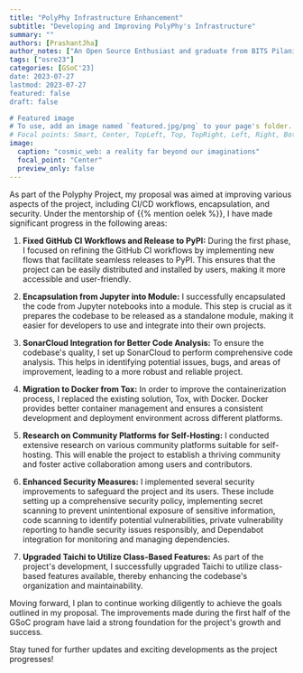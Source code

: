 ```yaml
---
title: "PolyPhy Infrastructure Enhancement"
subtitle: "Developing and Improving PolyPhy's Infrastructure"
summary: ""
authors: [PrashantJha]
author_notes: ["An Open Source Enthusiast and graduate from BITS Pilani"]
tags: ["osre23"]
categories: [GSoC'23]
date: 2023-07-27
lastmod: 2023-07-27
featured: false
draft: false

# Featured image
# To use, add an image named `featured.jpg/png` to your page's folder.
# Focal points: Smart, Center, TopLeft, Top, TopRight, Left, Right, BottomLeft, Bottom, BottomRight.
image:
  caption: "cosmic_web: a reality far beyond our imaginations"
  focal_point: "Center"
  preview_only: false
---
```


As part of the Polyphy Project, my proposal was aimed at improving various aspects of the project, including CI/CD workflows, encapsulation, and security. Under the mentorship of {{% mention oelek %}}, I have made significant progress in the following areas:

1. **Fixed GitHub CI Workflows and Release to PyPI:**
   During the first phase, I focused on refining the GitHub CI workflows by implementing new flows that facilitate seamless releases to PyPI. This ensures that the project can be easily distributed and installed by users, making it more accessible and user-friendly.

2. **Encapsulation from Jupyter into Module:**
   I successfully encapsulated the code from Jupyter notebooks into a module. This step is crucial as it prepares the codebase to be released as a standalone module, making it easier for developers to use and integrate into their own projects.

3. **SonarCloud Integration for Better Code Analysis:**
   To ensure the codebase's quality, I set up SonarCloud to perform comprehensive code analysis. This helps in identifying potential issues, bugs, and areas of improvement, leading to a more robust and reliable project.

4. **Migration to Docker from Tox:**
   In order to improve the containerization process, I replaced the existing solution, Tox, with Docker. Docker provides better container management and ensures a consistent development and deployment environment across different platforms.

5. **Research on Community Platforms for Self-Hosting:**
   I conducted extensive research on various community platforms suitable for self-hosting. This will enable the project to establish a thriving community and foster active collaboration among users and contributors.

6. **Enhanced Security Measures:**
   I implemented several security improvements to safeguard the project and its users. These include setting up a comprehensive security policy, implementing secret scanning to prevent unintentional exposure of sensitive information, code scanning to identify potential vulnerabilities, private vulnerability reporting to handle security issues responsibly, and Dependabot integration for monitoring and managing dependencies.

7. **Upgraded Taichi to Utilize Class-Based Features:**
   As part of the project's development, I successfully upgraded Taichi to utilize class-based features available, thereby enhancing the codebase's organization and maintainability.

Moving forward, I plan to continue working diligently to achieve the goals outlined in my proposal. The improvements made during the first half of the GSoC program have laid a strong foundation for the project's growth and success.

Stay tuned for further updates and exciting developments as the project progresses!

